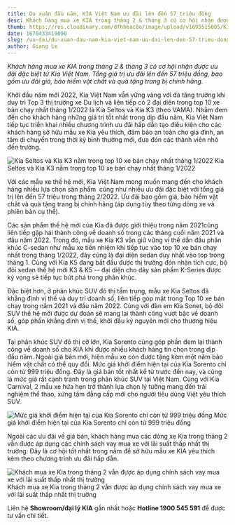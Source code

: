 ```yaml
---
title: Du xuân đầu năm, KIA Việt Nam ưu đãi lên đến 57 triệu đồng
desc: Khách hàng mua xe KIA trong tháng 2 & tháng 3 có cơ hội nhận được ưu đãi đặc biệt từ Kia Việt Nam. Tổng giá trị ưu đãi lên đến 57 triệu đồng, bao gồm ưu đãi giá, bảo hiểm vật chất và quà tặng trang bị chính hãng.
thumb: https://res.cloudinary.com/dfhheac8o/image/upload/v1695515005/KIA/KIA%20Posts/kia-du-xuan-dau-nam-uu-dai-57-trieu_jsgpjv.webp
date: 1670433419000
slug: /uu-dai/du-xuan-dau-nam-kia-viet-nam-uu-dai-len-den-57-trieu-dong
author: Giang Le
---
```


_Khách hàng mua xe KIA trong tháng 2 & tháng 3 có cơ hội nhận được ưu đãi đặc biệt từ Kia Việt Nam. Tổng giá trị ưu đãi lên đến 57 triệu đồng, bao gồm ưu đãi giá, bảo hiểm vật chất và quà tặng trang bị chính hãng._

Khởi đầu năm mới 2022, Kia Việt Nam vẫn vững vàng với đà tăng trưởng khi duy trì Top 3 thị trường xe Du lịch và liên tiếp có 2 đại diên trong top 10 xe bán chạy nhất tháng 1/2022 là Kia Seltos và Kia K3 (theo VAMA). Nhằm đem đến cho khách hàng những giá trị tốt nhất trong dịp đầu năm, Kia Việt Nam tiếp tục triển khai nhiều chương trình ưu đãi hấp dẫn tạo điều kiện cho các khách hàng sở hữu mẫu xe Kia yêu thích, đảm bảo an toàn cho gia đình, an tâm di chuyển trong thời kỳ bình thường mới, đưa đón các thành viên nhỏ đến trường.

<div class="post-img-wrapper" style={{aspectRatio:1}}>
<Image src="https://res.cloudinary.com/dfhheac8o/image/upload/v1695515006/KIA/KIA%20Posts/kia-seltos-kia-k3-top-10-xe-ban-chay_mebin3.webp" alt="Kia Seltos và Kia K3 nằm trong top 10 xe bán chạy nhất tháng 1/2022" fill={true} />
<span class="post-img-title">Kia Seltos và Kia K3 nằm trong top 10 xe bán chạy nhất tháng 1/2022</span>
</div>

Với các mẫu xe thế hệ mới, Kia Việt Nam mong muốn mang đến cho khách hàng nhiều lựa chọn sản phẩm  cũng như nhiều ưu đãi đặc biệt với tổng giá trị lên đến 57 triệu trong tháng 2/2022. Ưu đãi bao gồm giá, bảo hiểm vật chất và quà tặng trang bị chính hãng (áp dụng tùy theo từng dòng xe và phiên bản cụ thể).

Các sản phẩm thế hệ mới của Kia đã được giới thiệu trong năm 2021cũng liên tiếp gặp hái thành công về doanh số trong các tháng cuối năm 2021 và đầu năm 2022. Trong đó, mẫu xe Kia K3 vẫn giữ vững vị thế dẫn đầu phân khúc C-sedan như mẫu xe tiền nhiệm khi tiếp tục vào top 10 xe bán chạy nhất trong tháng 1/2022, đây cũng là đại diện sedan duy nhất vào top trong tháng 1. Cùng với Kia K5 đang bắt đầu được thị trường đón nhận tích cực, bộ đôi sedan thế hệ mới K3 & K5 -- đại diện cho dãy sản phẩm K-Series được kỳ vọng sẽ tiếp tục bứt phá trong phân khúc.

Đặc biệt hơn, ở phân khúc SUV đô thị tầm trung, mẫu xe Kia Seltos đã khẳng định vị thế và duy trì doanh số, liên tiếp góp mặt trong Top 10 xe bán chạy trong năm 2021 và đầu năm 2022. Cùng với đàn em Kia Sonet, bộ đôi SUV thế hệ mới được dự đoán sẽ mang lại thành công vượt bậc về doanh số, góp phần khẳng định vị thế, khởi đầu kỷ nguyên mới cho thương hiệu KIA.

Tại phân khúc SUV đô thị cỡ lớn, Kia Sorento cũng góp phần đem lại thành công về doanh số cho KIA khi được nhiều khách hàng tin chọn trong dịp đầu năm. Ngoài giá bán mới, hiện mẫu xe còn được tặng kèm một năm bảo hiểm vật chất có thể quy đổi. Mức giá khởi điểm hiện tại của Kia Sorento chỉ còn từ 999 triệu đồng. Đây là giá bán tốt nhất kể từ trước đến nay, và cũng là mức giá rất cạnh tranh trong phân khúc SUV tại Việt Nam. Cùng với Kia Carnival, 2 mẫu xe hứa hẹn trở thành lựa chọn lý tưởng mang đến trải nghiệm thể thao, xứng tầm đẳng cấp mới cho người tiêu dùng Việt yêu thích SUV.

<div class="post-img-wrapper" style={{aspectRatio:2.13}}>
<Image src="https://res.cloudinary.com/dfhheac8o/image/upload/v1695515006/KIA/KIA%20Posts/kia-sorento-du-xuan-dau-nam_jy7dcp.webp" alt="Mức giá khởi điểm hiện tại của Kia Sorento chỉ còn từ 999 triệu đồng" fill={true} />
<span class="post-img-title">Mức giá khởi điểm hiện tại của Kia Sorento chỉ còn từ 999 triệu đồng</span>
</div>

Ngoài các ưu đãi về giá bán, khách hàng mua các dòng xe Kia trong tháng 2 vẫn được áp dụng các chính sách vay mua xe với lãi suất thấp nhất thị trường. Đây là cơ hội tốt nhất trong năm để sở hữu mẫu xe KIA yêu thích kèm theo chương trình ưu đãi hấp dẫn.

<div class="post-img-wrapper" style={{aspectRatio:2.13}}>
<Image src="https://res.cloudinary.com/dfhheac8o/image/upload/v1695515006/KIA/KIA%20Posts/kia-rondo-du-xuan-dau-nam_ec10qf.webp" alt="Khách mua xe Kia trong tháng 2 vẫn được áp dụng chính sách vay mua xe với lãi suất thấp nhất thị trường" fill={true} />
<span class="post-img-title">Khách mua xe Kia trong tháng 2 vẫn được áp dụng chính sách vay mua xe với lãi suất thấp nhất thị trường</span>
</div>

Liên hệ **Showroom/đại lý KIA** gần nhất hoặc **Hotline 1900 545 591** để được tư vấn chi tiết.
